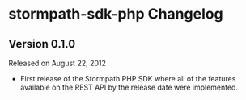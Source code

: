 stormpath-sdk-php Changelog
====================

Version 0.1.0
-------------

Released on August 22, 2012

- First release of the Stormpath PHP SDK where all of the features available on the REST API by the release date were implemented.